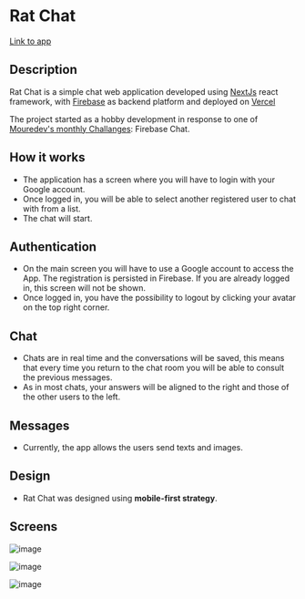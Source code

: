 # Rat Chat

[Link to app](https://rat-chat.vercel.app/)

## Description

Rat Chat is a simple chat web application developed using [NextJs](https://nextjs.org/) react framework, with [Firebase](https://firebase.google.com/) as backend platform and deployed on [Vercel](https://vercel.com/)

The project started as a hobby development in response to one of [Mouredev's monthly Challanges](https://github.com/mouredev/Monthly-App-Challenge-2022): Firebase Chat.

## How it works

- The application has a screen where you will have to login with your Google account.
- Once logged in, you will be able to select another registered user to chat with from a list.
- The chat will start.

## Authentication

- On the main screen you will have to use a Google account to access the App. The registration is persisted in Firebase. If you are already logged in, this screen will not be shown.
- Once logged in, you have the possibility to logout by clicking your avatar on the top right corner.

## Chat

- Chats are in real time and the conversations will be saved, this means that every time you return to the chat room you will be able to consult the previous messages.
- As in most chats, your answers will be aligned to the right and those of the other users to the left.

## Messages

- Currently, the app allows the users send texts and images.

## Design

- Rat Chat was designed using **mobile-first strategy**.

## Screens

![image](https://user-images.githubusercontent.com/8452417/186327855-10f8fa8a-cf28-4a23-ae70-471a8951ddb0.png)

![image](https://user-images.githubusercontent.com/8452417/186327971-0b9d6df6-7744-4567-8d98-7c0e3786873d.png)

![image](https://user-images.githubusercontent.com/8452417/186328273-f5fc1f71-77c2-474a-a3a1-de3e4a981686.png)
